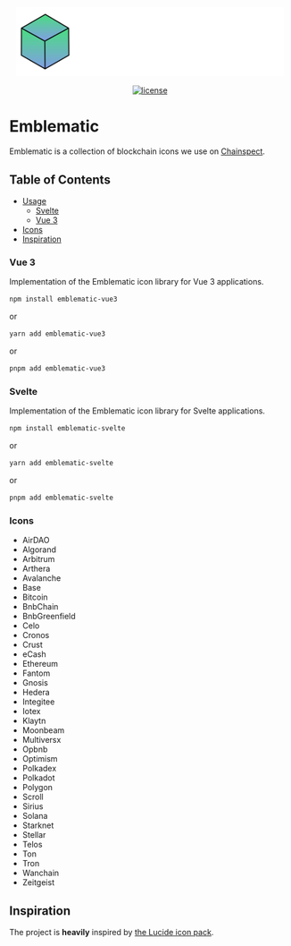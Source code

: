 <p align=center><img width="480" src="https://raw.githubusercontent.com/fromaline/emblematic/master/images/emblematic-logo.svg" alt="Emblematic Logo"></p>
<p align="center">
  <a href="https://github.com/fromaline/emblematic/blob/main/LICENSE"><img src="https://img.shields.io/npm/l/emblematic-svelte" alt="license"></a>
</p>

# Emblematic

Emblematic is a collection of blockchain icons we use on [Chainspect](https://chainspect.app/).

## Table of Contents

- [Usage](#usage)
  - [Svelte](#svelte)
  - [Vue 3](#vue-3)
- [Icons](#icons)
- [Inspiration](#inspiration)

### Vue 3

Implementation of the Emblematic icon library for Vue 3 applications.

```sh
npm install emblematic-vue3
```

or

```sh
yarn add emblematic-vue3
```

or

```sh
pnpm add emblematic-vue3
```

### Svelte

Implementation of the Emblematic icon library for Svelte applications.

```sh
npm install emblematic-svelte
```

or

```sh
yarn add emblematic-svelte
```

or

```sh
pnpm add emblematic-svelte
```

### Icons

- AirDAO
- Algorand
- Arbitrum
- Arthera
- Avalanche
- Base
- Bitcoin
- BnbChain
- BnbGreenfield
- Celo
- Cronos
- Crust
- eCash
- Ethereum
- Fantom
- Gnosis
- Hedera
- Integitee
- Iotex
- Klaytn
- Moonbeam
- Multiversx
- Opbnb
- Optimism
- Polkadex
- Polkadot
- Polygon
- Scroll
- Sirius
- Solana
- Starknet
- Stellar
- Telos
- Ton
- Tron
- Wanchain
- Zeitgeist

## Inspiration

The project is **heavily** inspired by [the Lucide icon pack](https://lucide.dev/).
